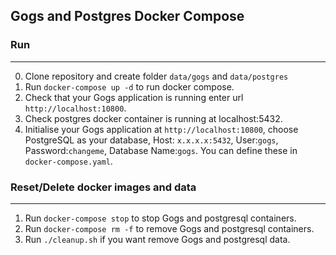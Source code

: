 ## Gogs and Postgres Docker Compose
### Run
---
0. Clone repository and create folder `data/gogs` and `data/postgres`
1. Run `docker-compose up -d` to run docker compose.
2. Check that your Gogs application is running enter url `http://localhost:10800`.
3. Check postgres docker container is running at localhost:5432.
4. Initialise your Gogs application at `http://localhost:10800`, choose PostgreSQL as your database, Host: `x.x.x.x:5432`, User:`gogs`, Password:`changeme`, Database Name:`gogs`. You can define these in `docker-compose.yaml`.

### Reset/Delete docker images and data
---

1. Run `docker-compose stop` to stop Gogs and postgresql containers.
2. Run `docker-compose rm -f` to remove Gogs and postgresql containers.
3. Run `./cleanup.sh` if you want remove Gogs and postgresql data.
